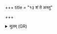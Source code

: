 +++
title = "१३ शं ते अस्तु"

+++
<details><summary>मूलम् (GR)</summary>

शं ते अस्तु मतस्नाभ्यां  
शं यक्ने शं तलीद्यै ।  
शं ते पृष्टिभ्यो मज्जभ्यः  
शम् अस्तु तन्वे तव ॥
</details>